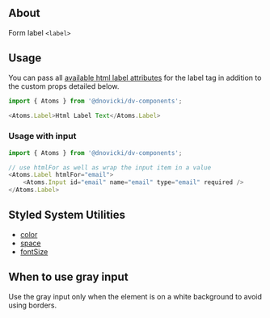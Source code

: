 ## About
Form label `<label>`

## Usage
You can pass all [available html label attributes](https://developer.mozilla.org/en-US/docs/Web/HTML/Element/label)
for the label tag in addition to the custom props detailed below.

```javascript
import { Atoms } from '@dnovicki/dv-components';

<Atoms.Label>Html Label Text</Atoms.Label>
```

### Usage with input
```javascript
import { Atoms } from '@dnovicki/dv-components';

// use htmlFor as well as wrap the input item in a value
<Atoms.Label htmlFor="email">
	<Atoms.Input id="email" name="email" type="email" required />
</Atoms.Label>
```

## Styled System Utilities
* [color](https://jxnblk.com/styled-system/api#color-responsive)
* [space](https://jxnblk.com/styled-system/api#space-responsive)
* [fontSize](http://jxnblk.com/styled-system/api#fontsize-responsive)

## When to use gray input
Use the gray input only when the element is on a white background to avoid using borders.
